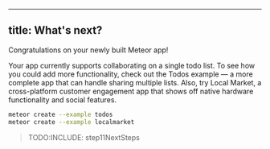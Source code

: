 
---
title: What's next?
---

Congratulations on your newly built Meteor app!

Your app currently supports collaborating on a single todo list. To see how you
could add more functionality, check out the Todos example &mdash; a more
complete app that can handle sharing multiple lists. Also, try Local Market, a
cross-platform customer engagement app that shows off native hardware
functionality and social features.

```bash
meteor create --example todos
meteor create --example localmarket
```

> TODO:INCLUDE: step11NextSteps

